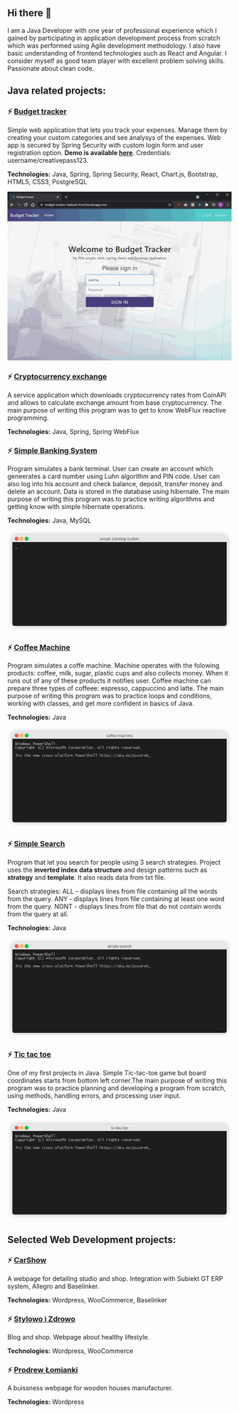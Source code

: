 ## Hi there 👋

I am a Java Developer with one year of professional experience which I gained by participating in application development process from scratch which was performed using Agile development methodology. I also have basic understanding of frontend technologies such as React and Angular. I consider myself as good team player with excellent problem solving skills. Passionate about clean code.

## Java related projects:

### ⚡ **[Budget tracker](https://github.com/tadeeek/budget-tracker)** 
Simple web application that lets you track your expenses. Manage them by creating your custom categories and see analysys of the expenses. Web app is secured by Spring Security with custom login form and user registration option. 
**Demo is available [here](https://budget-tracker-tadeeek-front.herokuapp.com/)**. Credentials: username/creativepass123.

**Technologies:** Java, Spring, Spring Security, React, Chart.js, Bootstrap, HTML5, CSS3, PostgreSQL

![Budget tracker screencast](https://github.com/tadeeek/budget-tracker/blob/master/screencast-budget-tracker.gif)

### ⚡ **[Cryptocurrency exchange](https://github.com/tadeeek/cryptocurrency-exchange)**
A service application which downloads cryptocurrency rates from CoinAPI and allows to calculate exchange amount from base cryptocurrency. The main purpose of writing this program was to get to know WebFlux reactive programming.

**Technologies:** Java, Spring, Spring WebFlux

### ⚡ **[Simple Banking System](https://github.com/tadeeek/simple-banking-system)** 
Program simulates a bank terminal. User can create an account which geneerates a card number using Luhn algorithm and PIN code. User can also log into his account and check balance, deposit, transfer money and delete an account. Data is stored in the database using hibernate. The main purpose of writing this program was to practice writing algorithms and getting know with simple hibernate operations.

**Technologies:** Java, MySQL

![Simple Banking System screeencast](https://github.com/tadeeek/simple-banking-system/blob/master/screencast-simple-banking-system.gif)

### ⚡ **[Coffee Machine](https://github.com/tadeeek/coffee-machine)**
Program simulates a coffe machine. Machine operates with the folowing products: coffee, milk, sugar, plastic cups and also collects money. When it runs out of any of these products it notifies user. Coffee machine can prepare three types of coffeee: espresso, cappuccino and latte. The main purpose of writing this program was to practice loops and conditions, working with classes, and get more confident in basics of Java.

**Technologies:** Java

![Coffee Machine screeencast](https://github.com/tadeeek/coffee-machine/blob/master/screencast-coffee-machine.gif)

### ⚡ **[Simple Search](https://github.com/tadeeek/simple-search)**
Program that let you search for people using 3 search strategies. Project uses the **inverted index data structure** and design patterns such as **strategy** and **template**. It also reads data from txt file.

Search strategies:
ALL - displays lines from file containing all the words from the query.
ANY - displays lines from file containing at least one word from the query.
NONT - displays lines from file that do not contain words from the query at all.

**Technologies:** Java

![Simple Search screeencast](https://github.com/tadeeek/simple-search/blob/master/screencast-simple-search.gif)


### ⚡ **[Tic tac toe](https://github.com/tadeeek/tic-tac-toe)**
One of my first projects in Java. Simple Tic-tac-toe game but board coordinates starts from bottom left corner.The main purpose of writing this program was to practice planning and developing a program from scratch, using methods, handling errors, and processing user input.

**Technologies:** Java

![Tic tac toe screeencast](https://github.com/tadeeek/tic-tac-toe/blob/master/screencast-tic-tac-toe.gif)

## Selected Web Development projects:

### ⚡ **[CarShow](https://carshow.pl/)**
A webpage for detailing studio and shop. Integration with Subiekt GT ERP system, Allegro and Baselinker.

**Technologies:** Wordpress, WooCommerce, Baselinker

### ⚡ **[Stylowo i Zdrowo](https://stylowoizdrowo.pl/)**
Blog and shop. Webpage about healthy lifestyle.

**Technologies:** Wordpress, WooCommerce

### ⚡ **[Prodrew Łomianki](http://prodrew-lomianki.pl/)**
A buissness webpage for wooden houses manufacturer.

**Technologies:** Wordpress
